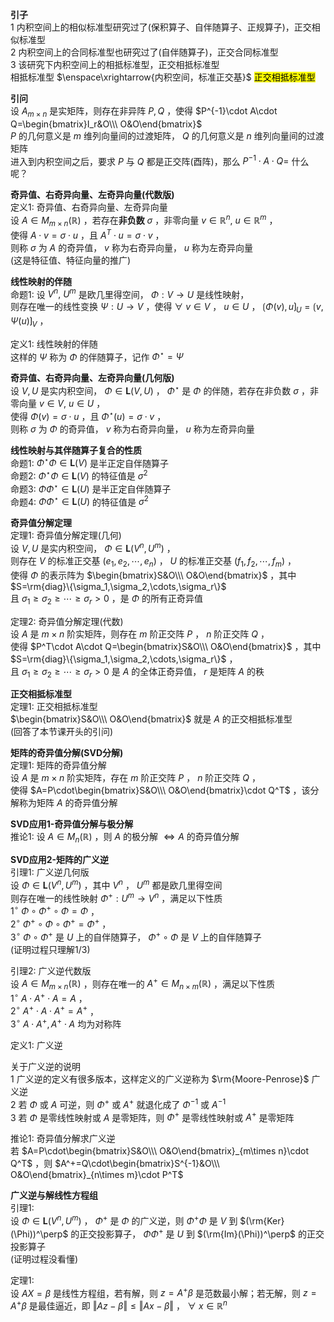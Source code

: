 **引子**  
1 内积空间上的相似标准型研究过了(保积算子、自伴随算子、正规算子)，正交相似标准型  
2 内积空间上的合同标准型也研究过了(自伴随算子)，正交合同标准型  
3 该研究下内积空间上的相抵标准型，正交相抵标准型  
相抵标准型 $\enspace\xrightarrow{内积空间，标准正交基}$ <mark>正交相抵标准型</mark>  
  
**引问**  
设 $A_{m\times n}$ 是实矩阵，则存在非异阵 $P,Q$ ，使得 $P^{-1}\cdot A\cdot Q=\begin{bmatrix}I_r&O\\\ O&O\end{bmatrix}$  
 $P$ 的几何意义是 $m$ 维列向量间的过渡矩阵， $Q$ 的几何意义是 $n$ 维列向量间的过渡矩阵  
进入到内积空间之后，要求 $P$ 与 $Q$ 都是正交阵(酉阵)，那么 $P^{-1}\cdot A\cdot Q=$ 什么呢？  
  
**奇异值、右奇异向量、左奇异向量(代数版)**  
定义1: 奇异值、右奇异向量、左奇异向量  
设 $A\in M_{m\times n}(\mathbb{R})$ ，若存在**非负数** $\sigma$ ，非零向量 $v\in\mathbb{R}^n,\ u\in\mathbb{R}^m$ ，  
使得 $A\cdot v=\sigma\cdot u$ ，且 $A^T\cdot u=\sigma\cdot v$ ，  
则称 $\sigma$ 为 $A$ 的奇异值， $v$ 称为右奇异向量， $u$ 称为左奇异向量  
(这是特征值、特征向量的推广)  
  
**线性映射的伴随**  
命题1: 设 $V^n,\ U^m$ 是欧几里得空间， $\Phi:V\to U$ 是线性映射，  
则存在唯一的线性变换 $\Psi:U\to V$ ，使得 $\forall\ v\in V$ ， $u\in U$ ， $\lgroup\Phi(v),u\rgroup_U=\lgroup v,\Psi(u)\rgroup_V$ ，  
  
定义1: 线性映射的伴随  
这样的 $\Psi$ 称为 $\Phi$ 的伴随算子，记作 $\Phi^\star=\Psi$  
  
**奇异值、右奇异向量、左奇异向量(几何版)**  
设 $V,U$ 是实内积空间， $\Phi\in\mathbf{L}(V,U)$ ， $\Phi^\star$ 是 $\Phi$ 的伴随，若存在非负数 $\sigma$ ，非零向量 $v\in V,\ u\in U$ ，  
使得 $\Phi(v)=\sigma\cdot u$ ，且 $\Phi^\star(u)=\sigma\cdot v$ ，  
则称 $\sigma$ 为 $\Phi$ 的奇异值， $v$ 称为右奇异向量， $u$ 称为左奇异向量  
  
**线性映射与其伴随算子复合的性质**  
命题1: $\Phi^\star\Phi\in\mathbf{L}(V)$ 是半正定自伴随算子  
命题2: $\Phi^\star\Phi\in\mathbf{L}(V)$ 的特征值是 $\sigma^2$  
命题3: $\Phi\Phi^\star\in\mathbf{L}(U)$ 是半正定自伴随算子  
命题4: $\Phi\Phi^\star\in\mathbf{L}(U)$ 的特征值是 $\sigma^2$  
  
**奇异值分解定理**  
定理1: 奇异值分解定理(几何)  
设 $V,U$ 是实内积空间， $\Phi\in\mathbf{L}(V^n,U^m)$ ，  
则存在 $V$ 的标准正交基 $(e_1,e_2,\cdots,e_n)$ ， $U$ 的标准正交基 $(f_1,f_2,\cdots,f_m)$ ，  
使得 $\Phi$ 的表示阵为 $\begin{bmatrix}S&O\\\ O&O\end{bmatrix}$ ，其中 $S=\rm{diag}\{\sigma_1,\sigma_2,\cdots,\sigma_r\}$  
且 $\sigma_1\geq\sigma_2\geq\cdots\geq\sigma_r>0$ ，是 $\Phi$ 的所有正奇异值  
  
定理2: 奇异值分解定理(代数)  
设 $A$ 是 $m\times n$ 阶实矩阵，则存在 $m$ 阶正交阵 $P$ ， $n$ 阶正交阵 $Q$ ，  
使得 $P^T\cdot A\cdot Q=\begin{bmatrix}S&O\\\ O&O\end{bmatrix}$ ，其中 $S=\rm{diag}\{\sigma_1,\sigma_2,\cdots,\sigma_r\}$ ，  
且 $\sigma_1\geq\sigma_2\geq\cdots\geq\sigma_r>0$ 是 $A$ 的全体正奇异值， $r$ 是矩阵 $A$ 的秩  
  
**正交相抵标准型**  
定理1: 正交相抵标准型  
 $\begin{bmatrix}S&O\\\ O&O\end{bmatrix}$ 就是 $A$ 的正交相抵标准型  
(回答了本节课开头的引问)  
  
**矩阵的奇异值分解(SVD分解)**  
定理1: 矩阵的奇异值分解  
设 $A$ 是 $m\times n$ 阶实矩阵，存在 $m$ 阶正交阵 $P$ ， $n$ 阶正交阵 $Q$ ，  
使得 $A=P\cdot\begin{bmatrix}S&O\\\ O&O\end{bmatrix}\cdot Q^T$ ，该分解称为矩阵 $A$ 的奇异值分解  
  
**SVD应用1-奇异值分解与极分解**  
推论1: 设 $A\in M_n(\mathbb{R})$ ，则 $A$ 的极分解 $\Leftrightarrow A$ 的奇异值分解  
  
**SVD应用2-矩阵的广义逆**  
引理1: 广义逆几何版  
设 $\Phi\in\mathbf{L}(V^n,U^m)$ ，其中 $V^n$ ， $U^m$ 都是欧几里得空间  
则存在唯一的线性映射 $\Phi^+:U^m\to V^n$ ，满足以下性质  
 $1^\circ\ \Phi\circ\Phi^+\circ\Phi=\Phi$ ，  
 $2^\circ\ \Phi^+\circ\Phi\circ\Phi^+=\Phi^+$ ，  
 $3^\circ\ \Phi\circ\Phi^+$ 是 $U$ 上的自伴随算子， $\Phi^+\circ\Phi$ 是 $V$ 上的自伴随算子  
(证明过程只理解1/3)  
  
引理2: 广义逆代数版  
设 $A\in M_{m\times n}(\mathbb R)$ ，则存在唯一的 $A^+\in M_{n\times m}(\mathbb R)$ ，满足以下性质  
 $1^\circ\ A\cdot A^+\cdot A=A$ ，  
 $2^\circ\ A^+\cdot A\cdot A^+=A^+$ ，  
 $3^\circ\ A\cdot A^+,A^+\cdot A$ 均为对称阵  
  
定义1: 广义逆  
  
关于广义逆的说明  
1 广义逆的定义有很多版本，这样定义的广义逆称为 $\rm{Moore-Penrose}$ 广义逆  
2 若 $\Phi$ 或 $A$ 可逆，则 $\Phi^+$ 或 $A^+$ 就退化成了 $\Phi^{-1}$ 或 $A^{-1}$  
3 若 $\Phi$ 是零线性映射或 $A$ 是零矩阵，则 $\Phi^+$ 是零线性映射或 $A^+$ 是零矩阵  
  
推论1: 奇异值分解求广义逆  
若 $A=P\cdot\begin{bmatrix}S&O\\\ O&O\end{bmatrix}_{m\times n}\cdot Q^T$ ，则 $A^+=Q\cdot\begin{bmatrix}S^{-1}&O\\\ O&O\end{bmatrix}_{n\times m}\cdot P^T$  
  
  
**广义逆与解线性方程组**  
引理1:  
设 $\Phi\in\mathbf{L}(V^n,U^m)$ ， $\Phi^+$ 是 $\Phi$ 的广义逆，则 $\Phi^+\Phi$ 是 $V$ 到 $(\rm{Ker}(\Phi))^\perp$ 的正交投影算子， $\Phi\Phi^+$ 是 $U$ 到 $(\rm{Im}(\Phi))^\perp$ 的正交投影算子  
(证明过程没看懂)  
  
定理1:  
设 $AX=\beta$ 是线性方程组，若有解，则 $z=A^+\beta$ 是范数最小解；若无解，则 $z=A^+\beta$ 是最佳逼近，即 $\Vert Az-\beta\Vert\le\Vert Ax-\beta\Vert$ ， $\forall\ x\in\mathbb R^n$  
